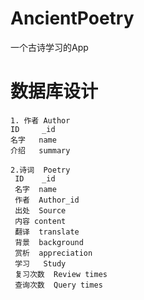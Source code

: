 # AncientPoetry
一个古诗学习的App

# 数据库设计
 ```
1. 作者 Author
 ID     _id
 名字   name
 介绍   summary
 
2.诗词  Poetry
  ID    _id
  名字  name
  作者  Author_id
  出处  Source
  内容 content
  翻译  translate
  背景  background
  赏析  appreciation
  学习   Study
  复习次数  Review times
  查询次数  Query times

```
 
